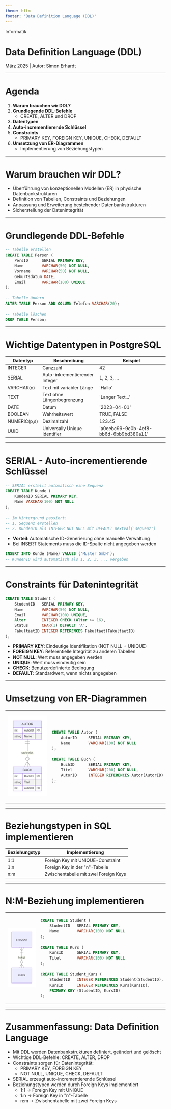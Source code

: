 ```yaml
---
theme: hftm
footer: 'Data Definition Language (DDL)'
---
```

<!-- _class: lead -->

<div class="header-box">
  <p class="fachbereich">Informatik</p>
  <h1>Data Definition Language (DDL)</h1>
  <p class="date-author">März 2025 | Autor: Simon Erhardt</p>
</div>

---

# Agenda

1. **Warum brauchen wir DDL?**
2. **Grundlegende DDL-Befehle**
   - CREATE, ALTER und DROP
3. **Datentypen**
4. **Auto-incrementierende Schlüssel**
5. **Constraints**
   - PRIMARY KEY, FOREIGN KEY, UNIQUE, CHECK, DEFAULT
6. **Umsetzung von ER-Diagrammen**
   - Implementierung von Beziehungstypen

---

# Warum brauchen wir DDL?

- Überführung von konzeptionellen Modellen (ER) in physische Datenbankstrukturen
- Definition von Tabellen, Constraints und Beziehungen
- Anpassung und Erweiterung bestehender Datenbankstrukturen
- Sicherstellung der Datenintegrität

---

# Grundlegende DDL-Befehle

```sql
-- Tabelle erstellen
CREATE TABLE Person (
    PersID      SERIAL PRIMARY KEY,
    Name        VARCHAR(50) NOT NULL,
    Vorname     VARCHAR(50) NOT NULL,
    Geburtsdatum DATE,
    Email       VARCHAR(100) UNIQUE
);

-- Tabelle ändern
ALTER TABLE Person ADD COLUMN Telefon VARCHAR(20);

-- Tabelle löschen
DROP TABLE Person;
```

---

# Wichtige Datentypen in PostgreSQL

| Datentyp | Beschreibung | Beispiel |
|----------|--------------|----------|
| INTEGER | Ganzzahl | 42 |
| SERIAL | Auto-inkrementierender Integer | 1, 2, 3, ... |
| VARCHAR(n) | Text mit variabler Länge | 'Hallo' |
| TEXT | Text ohne Längenbegrenzung | 'Langer Text...' |
| DATE | Datum | '2023-04-01' |
| BOOLEAN | Wahrheitswert | TRUE, FALSE |
| NUMERIC(p,s) | Dezimalzahl | 123.45 |
| UUID | Universally Unique Identifier | 'a0eebc99-9c0b-4ef8-bb6d-6bb9bd380a11' |

---

# SERIAL - Auto-incrementierende Schlüssel

```sql
-- SERIAL erstellt automatisch eine Sequenz
CREATE TABLE Kunde (
    KundenID SERIAL PRIMARY KEY,
    Name VARCHAR(100) NOT NULL
);

-- Im Hintergrund passiert:
-- 1. Sequenz erstellen
-- 2. KundenID als INTEGER NOT NULL mit DEFAULT nextval('sequenz')
```

- **Vorteil**: Automatische ID-Generierung ohne manuelle Verwaltung
- Bei INSERT Statements muss die ID-Spalte nicht angegeben werden

```sql
INSERT INTO Kunde (Name) VALUES ('Muster GmbH');
-- KundenID wird automatisch als 1, 2, 3, ... vergeben
```

---

# Constraints für Datenintegrität

```sql
CREATE TABLE Student (
    StudentID   SERIAL PRIMARY KEY,
    Name        VARCHAR(50) NOT NULL,
    Email       VARCHAR(100) UNIQUE,
    Alter       INTEGER CHECK (Alter >= 16),
    Status      CHAR(1) DEFAULT 'A',
    FakultaetID INTEGER REFERENCES Fakultaet(FakultaetID)
);
```

- **PRIMARY KEY**: Eindeutige Identifikation (NOT NULL + UNIQUE)
- **FOREIGN KEY**: Referentielle Integrität zu anderen Tabellen
- **NOT NULL**: Wert muss angegeben werden
- **UNIQUE**: Wert muss eindeutig sein
- **CHECK**: Benutzerdefinierte Bedingung
- **DEFAULT**: Standardwert, wenn nichts angegeben

---

# Umsetzung von ER-Diagrammen

<table>
<tr>
<td class="half">
<div>

![](img/7a-er-diagram.svg)

</div>
</td>
<td class="half">

```sql
CREATE TABLE Autor (
    AutorID     SERIAL PRIMARY KEY,
    Name        VARCHAR(100) NOT NULL
);

CREATE TABLE Buch (
    BuchID      SERIAL PRIMARY KEY,
    Titel       VARCHAR(200) NOT NULL,
    AutorID     INTEGER REFERENCES Autor(AutorID)
);
```

</td>
</tr>
</table>

---

# Beziehungstypen in SQL implementieren

| Beziehungstyp | Implementierung |
|---------------|----------------|
| 1:1 | Foreign Key mit UNIQUE-Constraint |
| 1:n | Foreign Key in der "n"-Tabelle |
| n:m | Zwischentabelle mit zwei Foreign Keys |

---

# N:M-Beziehung implementieren

<table>
<tr>
<td class="half">
<div>

![](img/7a-mn-er-diagram.svg)

</div>
</td>
<td class="half">

```sql
CREATE TABLE Student (
    StudentID   SERIAL PRIMARY KEY,
    Name        VARCHAR(100) NOT NULL
);

CREATE TABLE Kurs (
    KursID      SERIAL PRIMARY KEY,
    Titel       VARCHAR(100) NOT NULL
);

CREATE TABLE Student_Kurs (
    StudentID   INTEGER REFERENCES Student(StudentID),
    KursID      INTEGER REFERENCES Kurs(KursID),
    PRIMARY KEY (StudentID, KursID)
);
```

</td>
</tr>
</table>

---

# Zusammenfassung: Data Definition Language

- Mit DDL werden Datenbankstrukturen definiert, geändert und gelöscht
- Wichtige DDL-Befehle: CREATE, ALTER, DROP
- Constraints sorgen für Datenintegrität:
  * PRIMARY KEY, FOREIGN KEY
  * NOT NULL, UNIQUE, CHECK, DEFAULT
- SERIAL erzeugt auto-incrementierende Schlüssel
- Beziehungstypen werden durch Foreign Keys implementiert
  * 1:1 → Foreign Key mit UNIQUE
  * 1:n → Foreign Key in "n"-Tabelle
  * n:m → Zwischentabelle mit zwei Foreign Keys
